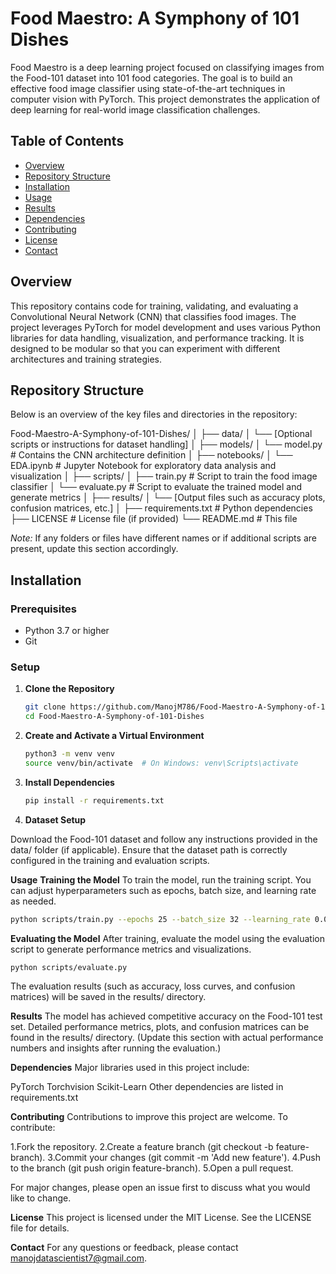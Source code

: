 # Food Maestro: A Symphony of 101 Dishes

Food Maestro is a deep learning project focused on classifying images from the Food-101 dataset into 101 food categories. The goal is to build an effective food image classifier using state-of-the-art techniques in computer vision with PyTorch. This project demonstrates the application of deep learning for real-world image classification challenges.

## Table of Contents

- [Overview](#overview)
- [Repository Structure](#repository-structure)
- [Installation](#installation)
- [Usage](#usage)
- [Results](#results)
- [Dependencies](#dependencies)
- [Contributing](#contributing)
- [License](#license)
- [Contact](#contact)

## Overview

This repository contains code for training, validating, and evaluating a Convolutional Neural Network (CNN) that classifies food images. The project leverages PyTorch for model development and uses various Python libraries for data handling, visualization, and performance tracking. It is designed to be modular so that you can experiment with different architectures and training strategies.

## Repository Structure

Below is an overview of the key files and directories in the repository:


Food-Maestro-A-Symphony-of-101-Dishes/ │ ├── data/
│ └── [Optional scripts or instructions for dataset handling] │ ├── models/
│ └── model.py # Contains the CNN architecture definition │ ├── notebooks/
│ └── EDA.ipynb # Jupyter Notebook for exploratory data analysis and visualization │ ├── scripts/
│ ├── train.py # Script to train the food image classifier │ └── evaluate.py # Script to evaluate the trained model and generate metrics │ ├── results/
│ └── [Output files such as accuracy plots, confusion matrices, etc.] │ ├── requirements.txt # Python dependencies ├── LICENSE # License file (if provided) └── README.md # This file

*Note:* If any folders or files have different names or if additional scripts are present, update this section accordingly.

## Installation

### Prerequisites

- Python 3.7 or higher
- Git

### Setup

1. **Clone the Repository**

   ```bash
   git clone https://github.com/ManojM786/Food-Maestro-A-Symphony-of-101-Dishes.git
   cd Food-Maestro-A-Symphony-of-101-Dishes
2. **Create and Activate a Virtual Environment**

   ```bash
   python3 -m venv venv
   source venv/bin/activate  # On Windows: venv\Scripts\activate
3. **Install Dependencies**
   ```bash
   pip install -r requirements.txt
4. **Dataset Setup**

Download the Food-101 dataset and follow any instructions provided in the data/ folder (if applicable). Ensure that the dataset path is correctly configured in the training and evaluation scripts.

**Usage**
**Training the Model**
To train the model, run the training script. You can adjust hyperparameters such as epochs, batch size, and learning rate as needed.

   ```bash
   python scripts/train.py --epochs 25 --batch_size 32 --learning_rate 0.001
```
**Evaluating the Model**
After training, evaluate the model using the evaluation script to generate performance metrics and visualizations.

   ```bash
   python scripts/evaluate.py
```
The evaluation results (such as accuracy, loss curves, and confusion matrices) will be saved in the results/ directory.

**Results**
The model has achieved competitive accuracy on the Food-101 test set. Detailed performance metrics, plots, and confusion matrices can be found in the results/ directory. (Update this section with actual performance numbers and insights after running the evaluation.)

**Dependencies**
Major libraries used in this project include:

PyTorch
Torchvision
Scikit-Learn
Other dependencies are listed in requirements.txt

**Contributing**
Contributions to improve this project are welcome. To contribute:

1.Fork the repository.
2.Create a feature branch (git checkout -b feature-branch).
3.Commit your changes (git commit -m 'Add new feature').
4.Push to the branch (git push origin feature-branch).
5.Open a pull request.

For major changes, please open an issue first to discuss what you would like to change.

**License**
This project is licensed under the MIT License. See the LICENSE file for details.

**Contact**
For any questions or feedback, please contact manojdatascientist7@gmail.com.

